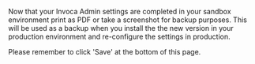 Now that your Invoca Admin settings are completed in your sandbox environment print as PDF or take a screenshot for backup purposes. This will be used as a backup when you install the the new version in your production environment and re-configure the settings in production.

Please remember to click 'Save' at the bottom of this page.